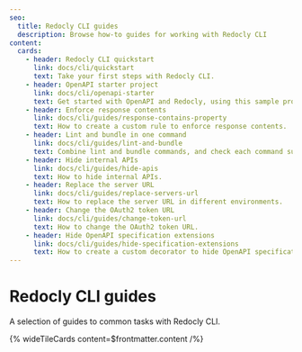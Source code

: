 ```yaml
---
seo:
  title: Redocly CLI guides
  description: Browse how-to guides for working with Redocly CLI
content:
  cards:
    - header: Redocly CLI quickstart
      link: docs/cli/quickstart
      text: Take your first steps with Redocly CLI.
    - header: OpenAPI starter project
      link: docs/cli/openapi-starter
      text: Get started with OpenAPI and Redocly, using this sample project.
    - header: Enforce response contents
      link: docs/cli/guides/response-contains-property
      text: How to create a custom rule to enforce response contents.
    - header: Lint and bundle in one command
      link: docs/cli/guides/lint-and-bundle
      text: Combine lint and bundle commands, and check each command succeeds.
    - header: Hide internal APIs
      link: docs/cli/guides/hide-apis
      text: How to hide internal APIs.
    - header: Replace the server URL
      link: docs/cli/guides/replace-servers-url
      text: How to replace the server URL in different environments.
    - header: Change the OAuth2 token URL
      link: docs/cli/guides/change-token-url
      text: How to change the OAuth2 token URL.
    - header: Hide OpenAPI specification extensions
      link: docs/cli/guides/hide-specification-extensions
      text: How to create a custom decorator to hide OpenAPI specification extensions.
---
```


# Redocly CLI guides

A selection of guides to common tasks with Redocly CLI.

{% wideTileCards content=$frontmatter.content /%}
